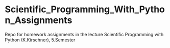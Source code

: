 # Scientific_Programming_With_Python_Assignments
 Repo for homework assignments in the lecture Scientific Programming with Python (K.Kirschner), 5.Semester
